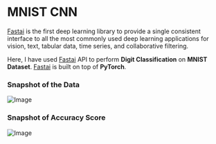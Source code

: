 # **MNIST CNN**
[Fastai](https://www.fast.ai/about/) is the first deep learning library to provide a single consistent interface to all the most commonly used deep learning applications for vision, text, tabular data, time series, and collaborative filtering.

Here, I have used [Fastai](https://www.fast.ai/about/) API to perform **Digit Classification** on **MNIST Dataset**. [Fastai](https://www.fast.ai/about/) is built on top of **PyTorch**.

### **Snapshot of the Data**
![Image](https://res.cloudinary.com/dge89aqpc/image/upload/v1596015596/Snap_hrxt0d.png)

### **Snapshot of Accuracy Score**
![Image](https://res.cloudinary.com/dge89aqpc/image/upload/v1596015604/Fast_pdnngm.png)
